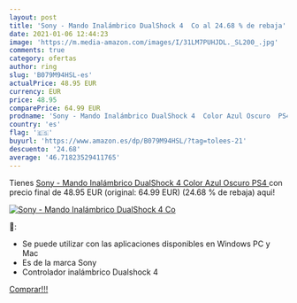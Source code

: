 ```yaml
---
layout: post
title: 'Sony - Mando Inalámbrico DualShock 4  Co al 24.68 % de rebaja'
date: 2021-01-06 12:44:23
image: 'https://m.media-amazon.com/images/I/31LM7PUHJDL._SL200_.jpg'
comments: true
category: ofertas
author: ring
slug: 'B079M94HSL-es'
actualPrice: 48.95 EUR
currency: EUR
price: 48.95
comparePrice: 64.99 EUR
prodname: 'Sony - Mando Inalámbrico DualShock 4  Color Azul Oscuro  PS4 '
country: 'es'
flag: '🇪🇸'
buyurl: 'https://www.amazon.es/dp/B079M94HSL/?tag=tolees-21'
descuento: '24.68'
average: '46.71823529411765'
---
```


Tienes [Sony - Mando Inalámbrico DualShock 4  Color Azul Oscuro  PS4 ](https://www.amazon.es/dp/B079M94HSL/?tag=tolees-21) con precio final de  48.95 EUR (original: 64.99 EUR) (24.68 %  de rebaja) aqui!

[![Sony - Mando Inalámbrico DualShock 4  Co](https://m.media-amazon.com/images/I/31LM7PUHJDL._SL200_.jpg)](https://www.amazon.es/dp/B079M94HSL/?tag=tolees-21)

🔎:

- Se puede utilizar con las aplicaciones disponibles en Windows PC y Mac
- Es de la marca Sony
- Controlador inalámbrico Dualshock 4

[Comprar!!!](https://www.amazon.es/dp/B079M94HSL/?tag=tolees-21)
